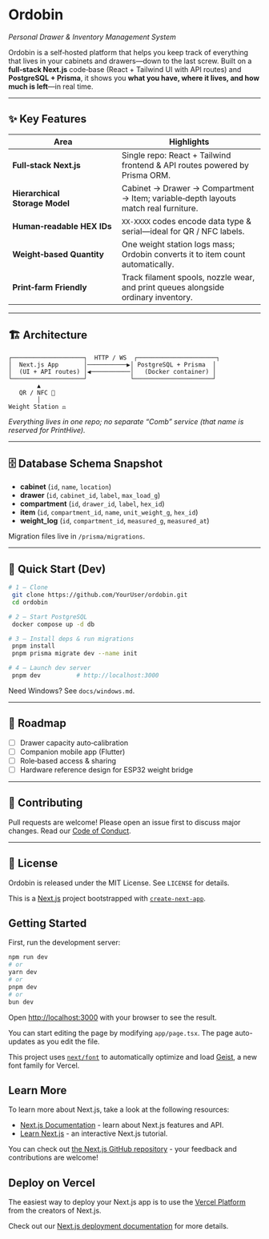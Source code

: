 # Ordobin

*Personal Drawer & Inventory Management System*

Ordobin is a self‑hosted platform that helps you keep track of everything that lives in your cabinets and drawers—down to the last screw. Built on a **full‑stack Next.js** code‑base (React + Tailwind UI with API routes) and **PostgreSQL + Prisma**, it shows you **what you have, where it lives, and how much is left**—in real time.

---

## ✨ Key Features

| Area                           | Highlights                                                                          |
| ------------------------------ | ----------------------------------------------------------------------------------- |
| **Full‑stack Next.js**         | Single repo: React + Tailwind frontend & API routes powered by Prisma ORM.          |
| **Hierarchical Storage Model** | Cabinet → Drawer → Compartment → Item; variable‑depth layouts match real furniture. |
| **Human‑readable HEX IDs**     | `XX-XXXX` codes encode data type & serial—ideal for QR / NFC labels.                |
| **Weight‑based Quantity**      | One weight station logs mass; Ordobin converts it to item count automatically.      |
| **Print‑farm Friendly**        | Track filament spools, nozzle wear, and print queues alongside ordinary inventory.  |

---

## 🏗️ Architecture

```
┌────────────────────┐  HTTP / WS  ┌──────────────────────┐
│  Next.js App       │───────────▶│ PostgreSQL + Prisma  │
│  (UI + API routes) │◀───────────│   (Docker container) │
└────────────────────┘            └──────────────────────┘
        ▲
   QR / NFC 📱
        │
Weight Station ⚖️
```

*Everything lives in one repo; no separate “Comb” service (that name is reserved for PrintHive).*

---

## 🗄️ Database Schema Snapshot

* **cabinet** (`id`, `name`, `location`)
* **drawer** (`id`, `cabinet_id`, `label`, `max_load_g`)
* **compartment** (`id`, `drawer_id`, `label`, `hex_id`)
* **item** (`id`, `compartment_id`, `name`, `unit_weight_g`, `hex_id`)
* **weight\_log** (`id`, `compartment_id`, `measured_g`, `measured_at`)

Migration files live in `/prisma/migrations`.

---

## 🚀 Quick Start (Dev)

```bash
# 1 – Clone
 git clone https://github.com/YourUser/ordobin.git
 cd ordobin

# 2 – Start PostgreSQL
 docker compose up -d db

# 3 – Install deps & run migrations
 pnpm install
 pnpm prisma migrate dev --name init

# 4 – Launch dev server
 pnpm dev          # http://localhost:3000
```

Need Windows? See `docs/windows.md`.

---

## 📅 Roadmap

* [ ] Drawer capacity auto‑calibration
* [ ] Companion mobile app (Flutter)
* [ ] Role‑based access & sharing
* [ ] Hardware reference design for ESP32 weight bridge

---

## 🤝 Contributing

Pull requests are welcome! Please open an issue first to discuss major changes. Read our [Code of Conduct](CODE_OF_CONDUCT.md).

---

## 📜 License

Ordobin is released under the MIT License. See `LICENSE` for details.

This is a [Next.js](https://nextjs.org) project bootstrapped with [`create-next-app`](https://nextjs.org/docs/app/api-reference/cli/create-next-app).

## Getting Started

First, run the development server:

```bash
npm run dev
# or
yarn dev
# or
pnpm dev
# or
bun dev
```

Open [http://localhost:3000](http://localhost:3000) with your browser to see the result.

You can start editing the page by modifying `app/page.tsx`. The page auto-updates as you edit the file.

This project uses [`next/font`](https://nextjs.org/docs/app/building-your-application/optimizing/fonts) to automatically optimize and load [Geist](https://vercel.com/font), a new font family for Vercel.

## Learn More

To learn more about Next.js, take a look at the following resources:

- [Next.js Documentation](https://nextjs.org/docs) - learn about Next.js features and API.
- [Learn Next.js](https://nextjs.org/learn) - an interactive Next.js tutorial.

You can check out [the Next.js GitHub repository](https://github.com/vercel/next.js) - your feedback and contributions are welcome!

## Deploy on Vercel

The easiest way to deploy your Next.js app is to use the [Vercel Platform](https://vercel.com/new?utm_medium=default-template&filter=next.js&utm_source=create-next-app&utm_campaign=create-next-app-readme) from the creators of Next.js.

Check out our [Next.js deployment documentation](https://nextjs.org/docs/app/building-your-application/deploying) for more details.
